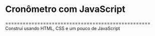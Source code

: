# Cronômetro com JavaScript 
==================================================
Construí usando HTML, CSS e um pouco de JavaScript
